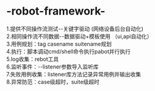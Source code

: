 # -robot-framework-
1.提供不同操作流测试--关键字驱动  (网络设备后台自动化)   
2.相同操作流不同数据--数据驱动+模板使用  （ui,api自动化）  
3.用例规划：tag casename suitename规划  
4.执行：脚本调动cmd/shell命令执行pabot并行执行   
5.log收集：rebot工具   
6.监听事件：--listener参数导入监听库     
7.失败用例收集：listener库方法记录异常用例并输出收集    
8.异常防范：case级超时，suite级超时     
